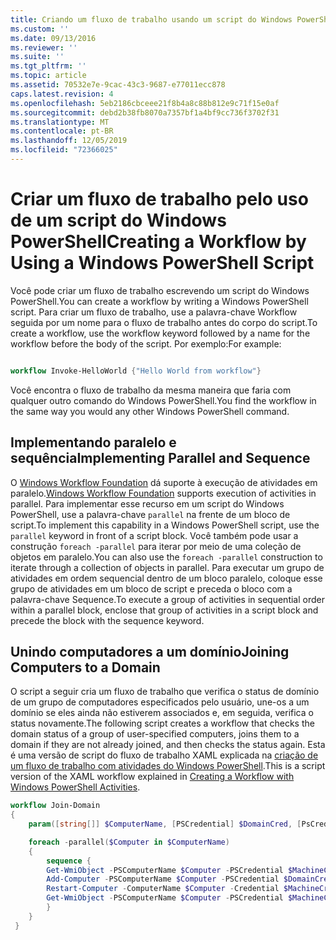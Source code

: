 ```yaml
---
title: Criando um fluxo de trabalho usando um script do Windows PowerShell | Microsoft Docs
ms.custom: ''
ms.date: 09/13/2016
ms.reviewer: ''
ms.suite: ''
ms.tgt_pltfrm: ''
ms.topic: article
ms.assetid: 70532e7e-9cac-43c3-9687-e77011ecc878
caps.latest.revision: 4
ms.openlocfilehash: 5eb2186cbceee21f8b4a8c88b812e9c71f15e0af
ms.sourcegitcommit: debd2b38fb8070a7357bf1a4bf9cc736f3702f31
ms.translationtype: MT
ms.contentlocale: pt-BR
ms.lasthandoff: 12/05/2019
ms.locfileid: "72366025"
---
```

# <a name="creating-a-workflow-by-using-a-windows-powershell-script"></a><span data-ttu-id="f9c65-102">Criar um fluxo de trabalho pelo uso de um script do Windows PowerShell</span><span class="sxs-lookup"><span data-stu-id="f9c65-102">Creating a Workflow by Using a Windows PowerShell Script</span></span>

<span data-ttu-id="f9c65-103">Você pode criar um fluxo de trabalho escrevendo um script do Windows PowerShell.</span><span class="sxs-lookup"><span data-stu-id="f9c65-103">You can create a workflow by writing a Windows PowerShell script.</span></span> <span data-ttu-id="f9c65-104">Para criar um fluxo de trabalho, use a palavra-chave Workflow seguida por um nome para o fluxo de trabalho antes do corpo do script.</span><span class="sxs-lookup"><span data-stu-id="f9c65-104">To create a workflow, use the workflow keyword followed by a name for the workflow before the body of the script.</span></span> <span data-ttu-id="f9c65-105">Por exemplo:</span><span class="sxs-lookup"><span data-stu-id="f9c65-105">For example:</span></span>

```powershell

workflow Invoke-HelloWorld {"Hello World from workflow"}
```

<span data-ttu-id="f9c65-106">Você encontra o fluxo de trabalho da mesma maneira que faria com qualquer outro comando do Windows PowerShell.</span><span class="sxs-lookup"><span data-stu-id="f9c65-106">You find the workflow in the same way you would any other Windows PowerShell command.</span></span>

## <a name="implementing-parallel-and-sequence"></a><span data-ttu-id="f9c65-107">Implementando paralelo e sequência</span><span class="sxs-lookup"><span data-stu-id="f9c65-107">Implementing Parallel and Sequence</span></span>

<span data-ttu-id="f9c65-108">O [Windows Workflow Foundation](https://msdn.microsoft.com/en-us/library/ms735967.aspx) dá suporte à execução de atividades em paralelo.</span><span class="sxs-lookup"><span data-stu-id="f9c65-108">[Windows Workflow Foundation](https://msdn.microsoft.com/en-us/library/ms735967.aspx) supports execution of activities in parallel.</span></span> <span data-ttu-id="f9c65-109">Para implementar esse recurso em um script do Windows PowerShell, use a palavra-chave `parallel` na frente de um bloco de script.</span><span class="sxs-lookup"><span data-stu-id="f9c65-109">To implement this capability in a Windows PowerShell script, use the `parallel` keyword in front of a script block.</span></span> <span data-ttu-id="f9c65-110">Você também pode usar a construção `foreach -parallel` para iterar por meio de uma coleção de objetos em paralelo.</span><span class="sxs-lookup"><span data-stu-id="f9c65-110">You can also use the `foreach -parallel` construction to iterate through a collection of objects in parallel.</span></span> <span data-ttu-id="f9c65-111">Para executar um grupo de atividades em ordem sequencial dentro de um bloco paralelo, coloque esse grupo de atividades em um bloco de script e preceda o bloco com a palavra-chave Sequence.</span><span class="sxs-lookup"><span data-stu-id="f9c65-111">To execute a group of activities in sequential order within a parallel block, enclose that group of activities in a script block and precede the block with the sequence keyword.</span></span>

## <a name="joining-computers-to-a-domain"></a><span data-ttu-id="f9c65-112">Unindo computadores a um domínio</span><span class="sxs-lookup"><span data-stu-id="f9c65-112">Joining Computers to a Domain</span></span>

<span data-ttu-id="f9c65-113">O script a seguir cria um fluxo de trabalho que verifica o status de domínio de um grupo de computadores especificados pelo usuário, une-os a um domínio se eles ainda não estiverem associados e, em seguida, verifica o status novamente.</span><span class="sxs-lookup"><span data-stu-id="f9c65-113">The following script creates a workflow that checks the domain status of a group of user-specified computers, joins them to a domain if they are not already joined, and then checks the status again.</span></span> <span data-ttu-id="f9c65-114">Esta é uma versão de script do fluxo de trabalho XAML explicada na [criação de um fluxo de trabalho com atividades do Windows PowerShell](./creating-a-workflow-with-windows-powershell-activities.md).</span><span class="sxs-lookup"><span data-stu-id="f9c65-114">This is a script version of the XAML workflow explained in [Creating a Workflow with Windows PowerShell Activities](./creating-a-workflow-with-windows-powershell-activities.md).</span></span>

```powershell
workflow Join-Domain
{
    param([string[]] $ComputerName, [PSCredential] $DomainCred, [PsCredential] $MachineCred)

    foreach -parallel($Computer in $ComputerName)
    {
        sequence {
        Get-WmiObject -PSComputerName $Computer -PSCredential $MachineCred
        Add-Computer -PSComputerName $Computer -PSCredential $DomainCred
        Restart-Computer -ComputerName $Computer -Credential $MachineCred -For PowerShell -Force -Wait -PSComputerName ""
        Get-WmiObject -PSComputerName $Computer -PSCredential $MachineCred
        }
    }
 }

```